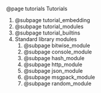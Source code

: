 @page tutorials Tutorials

1. @subpage tutorial_embedding
2. @subpage tutorial_modules
3. @subpage tutorial_builtins
4. Standard library modules
    1. @subpage bitwise_module
    2. @subpage console_module
    3. @subpage hash_module
    4. @subpage http_module
    5. @subpage json_module
    6. @subpage msgpack_module
    7. @subpage random_module
